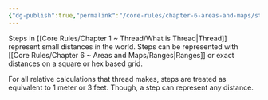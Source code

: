```yaml
---
{"dg-publish":true,"permalink":"/core-rules/chapter-6-areas-and-maps/steps/"}
---
```


Steps in [[Core Rules/Chapter 1 ~ Thread/What is Thread\|Thread]] represent small distances in the world. Steps can be represented with [[Core Rules/Chapter 6 ~ Areas and Maps/Ranges\|Ranges]] or exact distances on a square or hex based grid.

For all relative calculations that thread makes, steps are treated as equivalent to 1 meter or 3 feet. Though, a step can represent any distance.